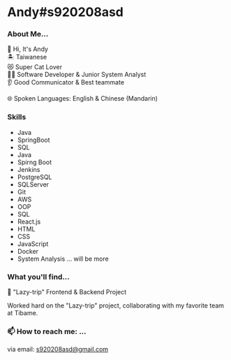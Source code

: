 # Andy#s920208asd 
 
### About Me...
🙋‍ Hi, It's Andy    
🏝️ Taiwanese    
😻 Super Cat Lover    
👨‍💻 Software Developer & Junior System Analyst    
👂 Good Communicator & Best teammate


🌐 Spoken Languages: English & Chinese (Mandarin)

### Skills
- Java
- SpringBoot
- SQL
- Java
- Spirng Boot
- Jenkins
- PostgreSQL
- SQLServer
- Git
- AWS
- OOP
- SQL
- React.js
- HTML
- CSS
- JavaScript
- Docker
- System Analysis
... will be more

### What you'll find...
🚀 "Lazy-trip" Frontend & Backend Project

Worked hard on the "Lazy-trip" project, collaborating with my favorite team at Tibame.

<!--🚀 "EmpManagement": SpringBoot, myBatis and basic frontend with Bootstrap Self-Practice Project-->
<!--Developed the EmpManagement project as a self-practicing endeavor to enhance my skills in SpringBoot and Bootstrap.-->

### 📫 How to reach me: ...
via email:
s920208asd@gmail.com
<!--
**s920208asd/s920208asd** is a ✨ _special_ ✨ repository because its `README.md` (this file) appears on your GitHub profile.


